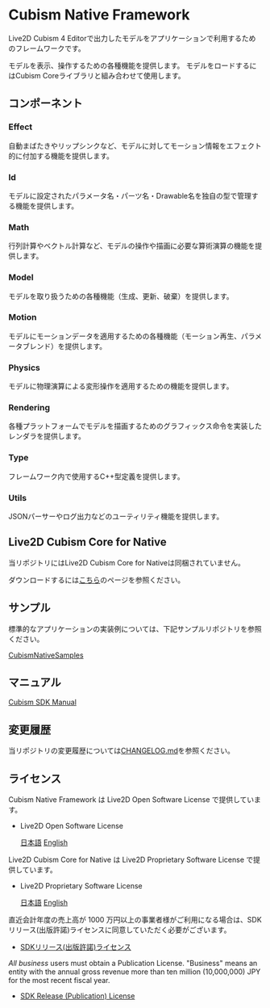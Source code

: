 # Cubism Native Framework

Live2D Cubism 4 Editorで出力したモデルをアプリケーションで利用するためのフレームワークです。

モデルを表示、操作するための各種機能を提供します。
モデルをロードするにはCubism Coreライブラリと組み合わせて使用します。


## コンポーネント

### Effect

自動まばたきやリップシンクなど、モデルに対してモーション情報をエフェクト的に付加する機能を提供します。

### Id

モデルに設定されたパラメータ名・パーツ名・Drawable名を独自の型で管理する機能を提供します。

### Math

行列計算やベクトル計算など、モデルの操作や描画に必要な算術演算の機能を提供します。

### Model

モデルを取り扱うための各種機能（生成、更新、破棄）を提供します。

### Motion

モデルにモーションデータを適用するための各種機能（モーション再生、パラメータブレンド）を提供します。

### Physics

モデルに物理演算による変形操作を適用するための機能を提供します。

### Rendering

各種プラットフォームでモデルを描画するためのグラフィックス命令を実装したレンダラを提供します。

### Type

フレームワーク内で使用するC++型定義を提供します。

### Utils

JSONパーサーやログ出力などのユーティリティ機能を提供します。


## Live2D Cubism Core for Native

当リポジトリにはLive2D Cubism Core for Nativeは同梱されていません。

ダウンロードするには[こちら](https://www.live2d.com/download/cubism-sdk/download-native/)のページを参照ください。


## サンプル

標準的なアプリケーションの実装例については、下記サンプルリポジトリを参照ください。

[CubismNativeSamples](https://github.com/Live2D/CubismNativeSamples)


## マニュアル

[Cubism SDK Manual](https://docs.live2d.com/cubism-sdk-manual/top/)


## 変更履歴

当リポジトリの変更履歴については[CHANGELOG.md](/CHANGELOG.md)を参照ください。


## ライセンス

Cubism Native Framework は Live2D Open Software License で提供しています。
- Live2D Open Software License

  [日本語](https://www.live2d.com/eula/live2d-open-software-license-agreement_jp.html)
  [English](https://www.live2d.com/eula/live2d-open-software-license-agreement_en.html)

Live2D Cubism Core for Native は Live2D Proprietary Software License で提供しています。
- Live2D Proprietary Software License

  [日本語](https://www.live2d.com/eula/live2d-proprietary-software-license-agreement_jp.html)
  [English](https://www.live2d.com/eula/live2d-proprietary-software-license-agreement_en.html)

直近会計年度の売上高が 1000 万円以上の事業者様がご利用になる場合は、SDKリリース(出版許諾)ライセンスに同意していただく必要がございます。
- [SDKリリース(出版許諾)ライセンス](https://www.live2d.com/ja/products/releaselicense)

*All business* users must obtain a Publication License. "Business" means an entity  with the annual gross revenue more than ten million (10,000,000) JPY for the most recent fiscal year.
- [SDK Release (Publication) License](https://www.live2d.com/en/products/releaselicense)
